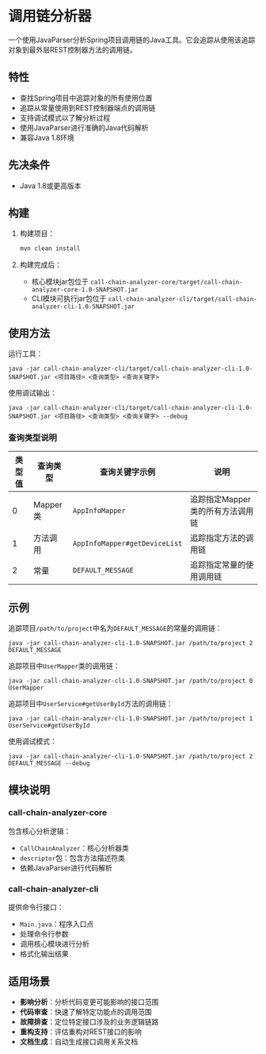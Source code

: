 # 调用链分析器

一个使用JavaParser分析Spring项目调用链的Java工具。它会追踪从使用该追踪对象到最外层REST控制器方法的调用链。

## 特性

- 查找Spring项目中追踪对象的所有使用位置
- 追踪从常量使用到REST控制器端点的调用链
- 支持调试模式以了解分析过程
- 使用JavaParser进行准确的Java代码解析
- 兼容Java 1.8环境

## 先决条件

- Java 1.8或更高版本

## 构建

1. 构建项目：
   ```bash
   mvn clean install
   ```

2. 构建完成后：
   - 核心模块jar包位于 `call-chain-analyzer-core/target/call-chain-analyzer-core-1.0-SNAPSHOT.jar`
   - CLI模块可执行jar包位于 `call-chain-analyzer-cli/target/call-chain-analyzer-cli-1.0-SNAPSHOT.jar`

## 使用方法

运行工具：
```
java -jar call-chain-analyzer-cli/target/call-chain-analyzer-cli-1.0-SNAPSHOT.jar <项目路径> <查询类型> <查询关键字>
```

使用调试输出：
```
java -jar call-chain-analyzer-cli/target/call-chain-analyzer-cli-1.0-SNAPSHOT.jar <项目路径> <查询类型> <查询关键字> --debug
```

### 查询类型说明

| 类型值 | 查询类型     | 查询关键字示例           | 说明 |
|--------|--------------|--------------------------|------|
| 0      | Mapper类     | `AppInfoMapper`          | 追踪指定Mapper类的所有方法调用链 |
| 1      | 方法调用     | `AppInfoMapper#getDeviceList` | 追踪指定方法的调用链 |
| 2      | 常量         | `DEFAULT_MESSAGE`        | 追踪指定常量的使用调用链 |

## 示例

追踪项目`/path/to/project`中名为`DEFAULT_MESSAGE`的常量的调用链：

```
java -jar call-chain-analyzer-cli-1.0-SNAPSHOT.jar /path/to/project 2 DEFAULT_MESSAGE
```

追踪项目中`UserMapper`类的调用链：

```
java -jar call-chain-analyzer-cli-1.0-SNAPSHOT.jar /path/to/project 0 UserMapper
```

追踪项目中`UserService#getUserById`方法的调用链：

```
java -jar call-chain-analyzer-cli-1.0-SNAPSHOT.jar /path/to/project 1 UserService#getUserById
```


使用调试模式：
```
java -jar call-chain-analyzer-cli-1.0-SNAPSHOT.jar /path/to/project 2 DEFAULT_MESSAGE --debug
```

## 模块说明

### call-chain-analyzer-core
包含核心分析逻辑：
- `CallChainAnalyzer`：核心分析器类
- `descriptor`包：包含方法描述符类
- 依赖JavaParser进行代码解析

### call-chain-analyzer-cli
提供命令行接口：
- `Main.java`：程序入口点
- 处理命令行参数
- 调用核心模块进行分析
- 格式化输出结果

## 适用场景

- **影响分析**：分析代码变更可能影响的接口范围
- **代码审查**：快速了解特定功能点的调用范围
- **故障排查**：定位特定接口涉及的业务逻辑链路
- **重构支持**：评估重构对REST接口的影响
- **文档生成**：自动生成接口调用关系文档
